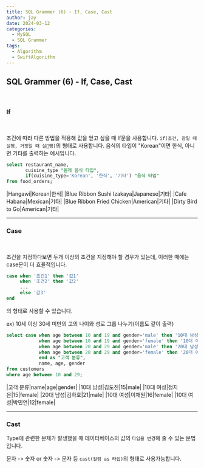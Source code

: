 ```yaml
---
title: SQL Grammer (6) - If, Case, Cast
author: jay
date: 2024-03-12
categories:
  - MySQL
  - SQL Grammer
tags:
  - Algorithm
  - SwiftAlgorithm
---
```

## **SQL Grammer (6) - If, Case, Cast**
<br />

### **If**
<br />

조건에 따라 다른 방법을 적용해 값을 얻고 싶을 때 If문을 사용합니다. `if(조건, 참일 때 실행, 거짓일 때 실행)`의 형태로 사용합니다. 음식의 타입이 "Korean"이면 한식, 아니면 기타를 출력하는 예시입니다.

```sql
select restaurant_name,  
       cuisine_type "원래 음식 타입",  
       if(cuisine_type='Korean', '한식', '기타') "음식 타입"  
from food_orders;
```

|Hangawi|Korean|한식|
|Blue Ribbon Sushi Izakaya|Japanese|기타|
|Cafe Habana|Mexican|기타|
|Blue Ribbon Fried Chicken|American|기타|
|Dirty Bird to Go|American|기타|


---

### **Case**
<br />

조건을 지정하다보면 두개 이상의 조건을 지정해야 할 경우가 있는데, 이러한 때에는 case문이 더 효율적입니다. 

```sql
case when '조건1' then '값1'
     when '조건2' then '값2' 
     ...
     else '값3'
end
```

의 형태로 사용할 수 있습니다.  

ex) 10세 이상 30세 미만의 고의 나이와 성로 그룹 나누기(이름도 같이 출력)
```sql
select case when age between 10 and 19 and gender='male' then '10대 남성'  
            when age between 10 and 19 and gender='female' then '10대 여성'  
            when age between 20 and 29 and gender='male' then '20대 남성'  
            when age between 20 and 29 and gender='female' then '20대 여성'  
            end as "고객 분류",  
            name, age, gender  
from customers  
where age between 10 and 29;
```

|고객 분류|name|age|gender|
|10대 남성|김도진|15|male|
|10대 여성|정지은|15|female|
|20대 남성|김하호|21|male|
|10대 여성|이채원|16|female|
|10대 여성|박민연|12|female|


---

### Cast

Type에 관련한 문제가 발생했을 때 데이터베이스의 값의 `타입을 변경`해 줄 수 있는 문법입니다. 

문자 -> 숫자 or 숫자 -> 문자 등
`cast(컬럼 as 타입)`의 형태로 사용가능합니다.

